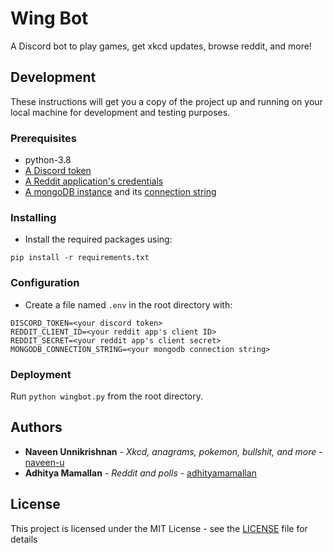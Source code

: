 # Wing Bot

A Discord bot to play games, get xkcd updates, browse reddit, and more!

## Development

These instructions will get you a copy of the project up and running on your local machine for development and testing purposes.

### Prerequisites

- python-3.8
- [A Discord token](https://discordpy.readthedocs.io/en/latest/discord.html)
- [A Reddit application's credentials](https://ssl.reddit.com/prefs/apps/)
- [A mongoDB instance](https://docs.atlas.mongodb.com/getting-started/) and its [connection string](https://docs.mongodb.com/manual/reference/connection-string/)

### Installing

- Install the required packages using:

```
pip install -r requirements.txt
```

### Configuration

- Create a file named `.env` in the root directory with:

```
DISCORD_TOKEN=<your discord token>
REDDIT_CLIENT_ID=<your reddit app's client ID>
REDDIT_SECRET=<your reddit app's client secret>
MONGODB_CONNECTION_STRING=<your mongodb connection string>
```

### Deployment

Run `python wingbot.py` from the root directory.

## Authors

- **Naveen Unnikrishnan** - _Xkcd, anagrams, pokemon, bullshit, and more_ - [naveen-u](https://github.com/naveen-u)
- **Adhitya Mamallan** - _Reddit and polls_ - [adhityamamallan](https://github.com/adhityamamallan)

## License

This project is licensed under the MIT License - see the [LICENSE](LICENSE) file for details
